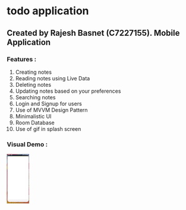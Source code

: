 # todo application

## Created by Rajesh Basnet (C7227155). Mobile Application

### Features :

1. Creating notes
2. Reading notes using Live Data
3. Deleting notes
4. Updating notes based on your preferences
5. Searching notes
6. Login and Signup for users
7. Use of MVVM Design Pattern
8. Minimalistic UI
9. Room Database
10. Use of gif in splash screen

### Visual Demo :

![Alt Text](https://github.com/rajeshbasnet/dma_todo_app/blob/main/todo.gif)
